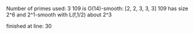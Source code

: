 Number of primes used: 3
109 is O(14)-smooth:
	 [2, 2, 3, 3, 3]
109 has size 2^6 and 2^1-smooth with L(f,1/2) about 2^3

finished at line: 30
